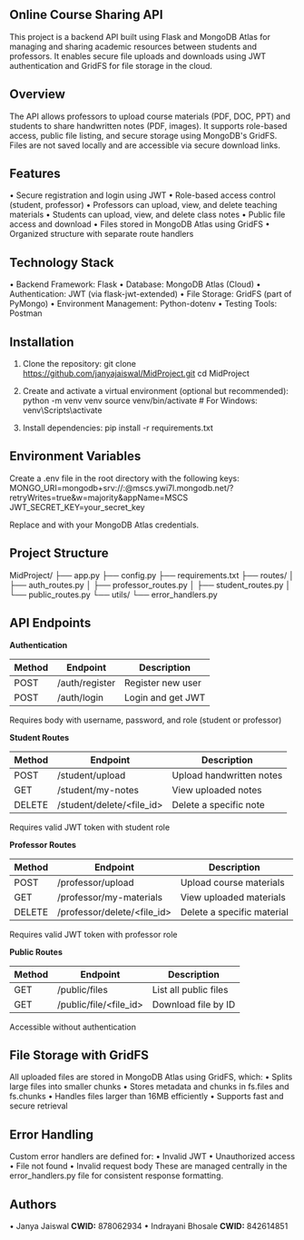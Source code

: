 ## **Online Course Sharing API**
  This project is a backend API built using Flask and MongoDB Atlas for managing and sharing academic resources between students and professors. It enables secure    file uploads and downloads using JWT authentication and GridFS for file storage in the cloud.

## **Overview**
  The API allows professors to upload course materials (PDF, DOC, PPT) and students to share handwritten notes (PDF, images). It supports role-based access, public   file listing, and secure storage using MongoDB's GridFS. Files are not saved locally and are accessible via secure download links.

## **Features**
  •	Secure registration and login using JWT
  •	Role-based access control (student, professor)
  •	Professors can upload, view, and delete teaching materials
  •	Students can upload, view, and delete class notes
  •	Public file access and download
  •	Files stored in MongoDB Atlas using GridFS
  •	Organized structure with separate route handlers

## **Technology Stack**
  •	Backend Framework: Flask
  •	Database: MongoDB Atlas (Cloud)
  •	Authentication: JWT (via flask-jwt-extended)
  •	File Storage: GridFS (part of PyMongo)
  •	Environment Management: Python-dotenv
  •	Testing Tools: Postman

## **Installation**
  1.	Clone the repository:
  git clone https://github.com/janyajaiswal/MidProject.git
  cd MidProject
  
  3.	Create and activate a virtual environment (optional but recommended):
  python -m venv venv
  source venv/bin/activate   # For Windows: venv\Scripts\activate
  
  3.	Install dependencies:
  pip install -r requirements.txt

## **Environment Variables**

  Create a .env file in the root directory with the following keys:
  MONGO_URI=mongodb+srv://<username>:<password>@mscs.ywi7l.mongodb.net/?retryWrites=true&w=majority&appName=MSCS
  JWT_SECRET_KEY=your_secret_key
  
  Replace <username> and <password> with your MongoDB Atlas credentials.

## **Project Structure**
  MidProject/
  ├── app.py
  ├── config.py
  ├── requirements.txt
  ├── routes/
  │   ├── auth_routes.py
  │   ├── professor_routes.py
  │   ├── student_routes.py
  │   └── public_routes.py
  └── utils/
      └── error_handlers.py

## **API Endpoints**

**Authentication**

  | Method | Endpoint        | Description         |
  |--------|------------------|---------------------|
  | POST   | /auth/register   | Register new user   |
  | POST   | /auth/login      | Login and get JWT   |

  
  Requires body with username, password, and role (student or professor)

**Student Routes**

  | Method | Endpoint                     | Description             |
  |--------|------------------------------|-------------------------|
  | POST   | /student/upload              | Upload handwritten notes |
  | GET    | /student/my-notes            | View uploaded notes      |
  | DELETE | /student/delete/<file_id>    | Delete a specific note   |

  
  Requires valid JWT token with student role

**Professor Routes**

  | Method | Endpoint                          | Description               |
  |--------|-----------------------------------|---------------------------|
  | POST   | /professor/upload                 | Upload course materials   |
  | GET    | /professor/my-materials           | View uploaded materials   |
  | DELETE | /professor/delete/<file_id>       | Delete a specific material |

  Requires valid JWT token with professor role

**Public Routes**

| Method | Endpoint                      | Description           |
|--------|-------------------------------|-----------------------|
| GET    | /public/files                 | List all public files |
| GET    | /public/file/<file_id>        | Download file by ID   |

  
  Accessible without authentication

## **File Storage with GridFS**
  All uploaded files are stored in MongoDB Atlas using GridFS, which:
  •	Splits large files into smaller chunks
  •	Stores metadata and chunks in fs.files and fs.chunks
  •	Handles files larger than 16MB efficiently
  •	Supports fast and secure retrieval

## **Error Handling**
  Custom error handlers are defined for:
  •	Invalid JWT
  •	Unauthorized access
  •	File not found
  •	Invalid request body
  These are managed centrally in the error_handlers.py file for consistent response formatting.

## **Authors**
  •	Janya Jaiswal
  **CWID:** 878062934
  •	Indrayani Bhosale
  **CWID:** 842614851






